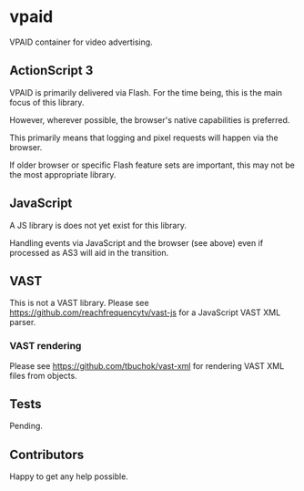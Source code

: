 # vpaid
VPAID container for video advertising.

## ActionScript 3

VPAID is primarily delivered via Flash. For the time being, this is the main focus of this library.

However, wherever possible, the browser's native capabilities is preferred.

This primarily means that logging and pixel requests will happen via the browser.

If older browser or specific Flash feature sets are important, this may not be the most appropriate library.

## JavaScript

A JS library is does not yet exist for this library.

Handling events via JavaScript and the browser (see above) even if processed as AS3 will aid in the transition.

## VAST

This is not a VAST library. Please see https://github.com/reachfrequencytv/vast-js for a JavaScript VAST XML parser.

### VAST rendering

Please see https://github.com/tbuchok/vast-xml for rendering VAST XML files from objects.

## Tests

Pending.

## Contributors

Happy to get any help possible.

